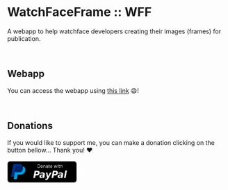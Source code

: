 # WatchFaceFrame :: WFF

A webapp to help watchface developers creating their images (frames) for publication.

<br/>
<h2>Webapp</h2>

You can access the webapp using <a href="https://hms-douglas.github.io/wff/">this link</a> 😄!

<br/>
<h2>Donations</h2>

If you would like to support me, you can make a donation clicking on the button bellow... Thank you! :heart:
<br/>
<br/>
<a href="https://www.paypal.com/donate/?hosted_button_id=QZX5XKGFRZPSU">
  <img src="img/btn/donate_paypal.png" width="160" height="50"/>
</a>
